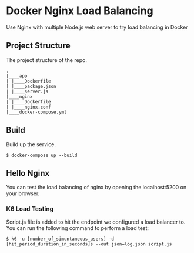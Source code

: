 # Docker Nginx Load Balancing
Use Nginx with multiple Node.js web server to try load balancing in Docker

## Project Structure
The project structure of the repo.
```
.
|____app
| |____Dockerfile
| |____package.json
| |____server.js
|____nginx
| |____Dockerfile
| |____nginx.conf
|____docker-compose.yml
```

## Build
Build up the service.
```
$ docker-compose up --build
```

## Hello Nginx
You can test the load balancing of nginx by opening the localhost:5200 on your browser.


### K6 Load Testing
Script.js file is added to hit the endpoint we configured a load balancer to. You can run the following command to perform a load test:
```
$ k6 -u [number_of_simuntaneous_users] -d [hit_period_duration_in_seconds]s --out json=log.json script.js 
```
